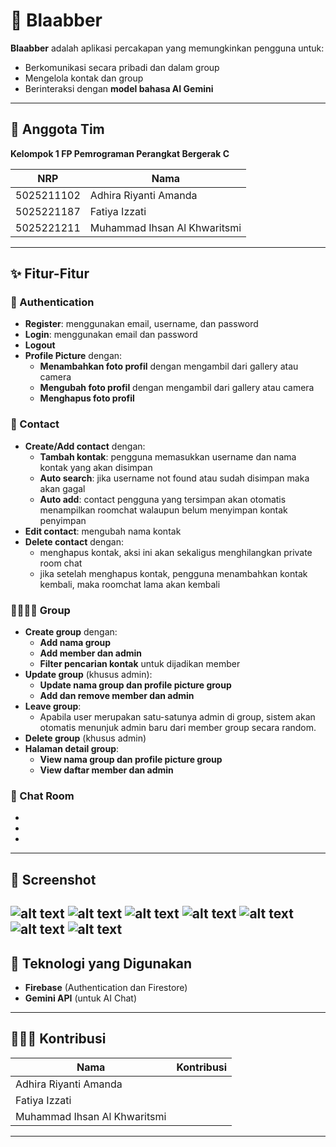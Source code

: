 # 💬 Blaabber

**Blaabber** adalah aplikasi percakapan yang memungkinkan pengguna untuk:
- Berkomunikasi secara pribadi dan dalam group
- Mengelola kontak dan group
- Berinteraksi dengan **model bahasa AI Gemini**

---
## 👥 Anggota Tim

**Kelompok 1 FP Pemrograman Perangkat Bergerak C**

| NRP         | Nama                          |
|-------------|-------------------------------|
| 5025211102  | Adhira Riyanti Amanda         |
| 5025221187  | Fatiya Izzati                 |
| 5025221211  | Muhammad Ihsan Al Khwaritsmi  |

---

## ✨ Fitur-Fitur

### 🔐 Authentication
- **Register**: menggunakan email, username, dan password
- **Login**: menggunakan email dan password
- **Logout**
- **Profile Picture** dengan:
  - **Menambahkan foto profil** dengan mengambil dari gallery atau camera
  - **Mengubah foto profil** dengan mengambil dari gallery atau camera
  - **Menghapus foto profil**

### 👥 Contact
- **Create/Add contact** dengan:
  - **Tambah kontak**: pengguna memasukkan username dan nama kontak yang akan disimpan
  - **Auto search**: jika username not found atau sudah disimpan maka akan gagal
  - **Auto add**: contact pengguna yang tersimpan akan otomatis menampilkan roomchat walaupun belum menyimpan kontak penyimpan
- **Edit contact**: mengubah nama kontak
- **Delete contact** dengan:
  - menghapus kontak, aksi ini akan sekaligus menghilangkan private room chat
  - jika setelah menghapus kontak, pengguna menambahkan kontak kembali, maka roomchat lama akan kembali

### 👨‍👩‍👧‍👦 Group
- **Create group** dengan:
  - **Add nama group**
  - **Add member dan admin**
  - **Filter pencarian kontak** untuk dijadikan member
- **Update group** (khusus admin):
  - **Update nama group dan profile picture group**
  - **Add dan remove member dan admin**
- **Leave group**:
    - Apabila user merupakan satu-satunya admin di group, sistem akan otomatis menunjuk admin baru dari member group secara random.
- **Delete group** (khusus admin)
- **Halaman detail group**:
  - **View nama group dan profile picture group**
  - **View daftar member dan admin**

### 💬 Chat Room
- 
- 
- 

---

## 📸 Screenshot
![alt text](<img/Screenshot 2025-06-17 152648.png>)
![alt text](<img/Screenshot 2025-06-17 152031.png>) ![alt text](<img/Screenshot 2025-06-17 152049.png>) ![alt text](<img/Screenshot 2025-06-17 152112.png>) ![alt text](<img/Screenshot 2025-06-17 152125.png>) ![alt text](<img/Screenshot 2025-06-17 152200.png>) ![alt text](<img/Screenshot 2025-06-17 152209.png>)
---

## 🚀 Teknologi yang Digunakan
- **Firebase** (Authentication dan Firestore)
- **Gemini API** (untuk AI Chat)

---

## 🧑‍🤝‍🧑 Kontribusi

| Nama             | Kontribusi                                                                 |
|------------------|----------------------------------------------------------------------------|
| Adhira Riyanti Amanda   |  |
| Fatiya Izzati  |  |
| Muhammad Ihsan Al Khwaritsmi     |            |

---